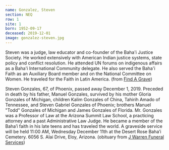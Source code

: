 ```yaml
---
name: Gonzalez, Steven
section: NEQ
row: 1
site: 1
born: 1952-09-17
deceased: 2019-12-01
image: gonzalez-steven.jpg
---
```


Steven was a judge, law educator and co-founder of the Baha'i Justice Society. He worked extensively with American Indian justice systems, state policy and conflict resolution. He attended UN forums on indigenous affairs as a Baha'i International Community delegate. He also served the Baha'i Faith as an Auxiliary Board member and on the National Committee on Women. He traveled for the Faith in Latin America. (from [Find A Grave](https://www.findagrave.com/memorial/210150054/steven-gonzales))

Steven Gonzales, 67, of Phoenix, passed away December 1, 2019. Preceded in death by his father, Manuel Gonzales, survived by his mother Gloria Gonzales of Michigan, children Kalim Gonzales of China, Tahirih Amado of Tennessee, and Steven Gabriel Gonzales of Phoenix; brothers Manuel "Todd" Gonzales of Michigan and James Gonzales of Florida. Mr. Gonzales was a Professor of Law at the Arizona Summit Law School, a practicing attorney and a past Administrative Law Judge. He became a member of the Baha’i faith in his late teens and has traveled the world. A graveside service will be held 11:00 AM, Wednesday December 11th at the Desert Rose Baha’i Cemetery. 6056 S. Alai Drive, Eloy, Arizona. (obituary from [J Warren Funeral Services](https://www.jwarrenfuneral.com/obituaries/Steven-Gonzalez?obId=19707827#/obituaryInfo))
